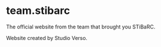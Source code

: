# team.stibarc
The official website from the team that brought you STiBaRC.

Website created by Studio Verso.
